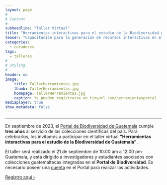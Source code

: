 ```yaml
---
layout: page
#
# Content
#
subheadline: "Taller Virtual"
title: "Herramientas interactivas para el estudio de la Biodiversidad de Guatemala"
teaser: "Capacitación para la generación de recursos interactivos en el Portal de Biodiversidad de Guatemala."
categories:
  - curadores
tags:
  - talleres
#
# Styling
#
header: no
image:
    title: TallerHerramientas.jpg
    thumb: TallerHerramientas.jpg
    homepage: TallerHerramientas.jpg
    caption: Ya pueden registrarse en tinyurl.com/herramientasportal
mediaplayer: true
show_metadata: false
---
```


---

En septiembre de 2023, el [Portal de Biodiversidad de Guatemala](https://biodiversidad.gt) cumple **tres años** al servicio de las colecciones científicas del país. Para celebrarlos, los invitamos a participar en el taller virtual **"Herramientas interactivas para el estudio de la Biodiversidad de Guatemala"**.

El taller será realizado el 21 de septiembre de 10:00 am a 12:00 pm Guatemala, y está dirigido a investigadores y estudiantes asociados con colecciones guatemaltecas integradas en el **Portal de Biodiversidad**. Es necesario poseer una [cuenta](https://biodiversidad.gt/portal/profile/newprofile.php) en el Portal para realizar las actividades.

<a class="radius button small" href="https://asu.zoom.us/meeting/register/tZMsdeGhpzguE9waJmVnlj9AxBwFoNOh8ioG#/registration">Registro aquí ›</a>
